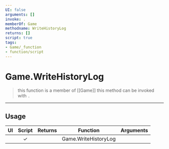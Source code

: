 ```yaml
---
UI: false
arguments: []
invoke: .
memberOf: Game
methodname: WriteHistoryLog
returns: []
script: true
tags:
- Game/_function
- function/script
---
```

# Game.WriteHistoryLog
> this function is a member of [[Game]]
> this method can be invoked with `.`
-----
## Usage
|  UI | Script | Returns | Function | Arguments |
|:---:|:------:|-------:|:--------:|:---------|
| |✓||Game.WriteHistoryLog||
